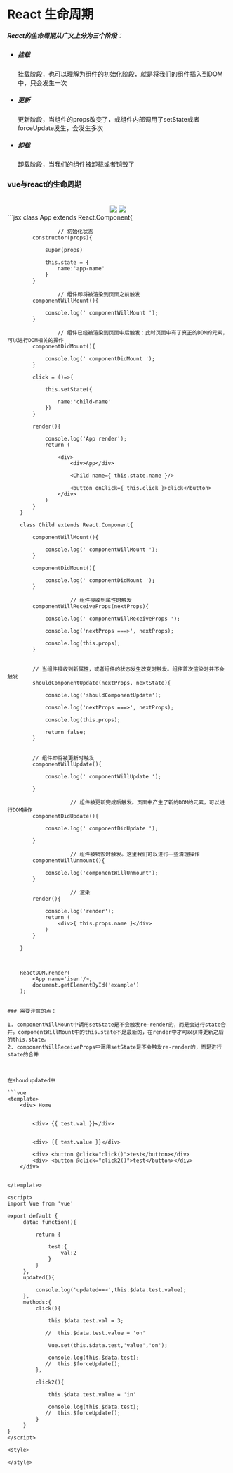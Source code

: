 # React 生命周期



##### React的生命周期从广义上分为三个阶段：

- ##### 挂载

  挂载阶段，也可以理解为组件的初始化阶段，就是将我们的组件插入到DOM中，只会发生一次

- ##### 更新

  更新阶段，当组件的props改变了，或组件内部调用了setState或者forceUpdate发生，会发生多次

- ##### 卸载

  卸载阶段，当我们的组件被卸载或者销毁了



### vue与react的生命周期

<center >
	<img src='https://cn.vuejs.org/images/lifecycle.png' />
	<img src='https://pic3.zhimg.com/80/v2-660be87533ed5dca7580dbd907ac1f36_1440w.jpg'  style='margin-top:20px'/>
</center>
```jsx
class App extends React.Component{
						
  					// 初始化状态
            constructor(props){

                super(props)
					
                this.state = {
                    name:'app-name'
                }
            }
						
  					// 组件即将被渲染到页面之前触发
            componentWillMount(){

                console.log(' componentWillMount ');
            }
	
  					// 组件已经被渲染到页面中后触发：此时页面中有了真正的DOM的元素，可以进行DOM相关的操作
            componentDidMount(){

                console.log(' componentDidMount ');
            }

            click = ()=>{

                this.setState({

                    name:'child-name'
                })
            }

            render(){

                console.log('App render');
                return (

                    <div>
                        <div>App</div>

                        <Child name={ this.state.name }/>

                        <button onClick={ this.click }>click</button>
                    </div>
                )
            }
        }

        class Child extends React.Component{

            componentWillMount(){

                console.log(' componentWillMount ');
            }

            componentDidMount(){

                console.log(' componentDidMount ');
            }

						// 组件接收到属性时触发
            componentWillReceiveProps(nextProps){

                console.log(' componentWillReceiveProps ');

                console.log('nextProps ===>', nextProps);

                console.log(this.props);
            }
						
          
            // 当组件接收到新属性，或者组件的状态发生改变时触发。组件首次渲染时并不会触发
            shouldComponentUpdate(nextProps, nextState){

                console.log('shouldComponentUpdate');

                console.log('nextProps ===>', nextProps);

                console.log(this.props);

                return false;
            }
						
          
            // 组件即将被更新时触发
            componentWillUpdate(){

                console.log(' componentWillUpdate ');

            }

						// 组件被更新完成后触发。页面中产生了新的DOM的元素，可以进行DOM操作
            componentDidUpdate(){

                console.log(' componentDidUpdate ');

            }

						// 组件被销毁时触发。这里我们可以进行一些清理操作
            componentWillUnmount(){

                console.log('componentWillUnmount');
            }

						// 渲染
            render(){

                console.log('render');
                return (
                    <div>{ this.props.name }</div>
                )
            }

        }



        ReactDOM.render(
            <App name='isen'/>,
            document.getElementById('example')
        );
```

### 需要注意的点：

1. componentWillMount中调用setState是不会触发re-render的，而是会进行state合并。componentWillMount中的this.state不是最新的，在render中才可以获得更新之后的this.state。
2. componentWillReceiveProps中调用setState是不会触发re-render的，而是进行state的合并



在shoudupdated中

```vue
<template>
    <div> Home 


        <div> {{ test.val }}</div>


        <div> {{ test.value }}</div>

        <div> <button @click="click()">test</button></div>
        <div> <button @click="click2()">test</button></div>
    </div>

    
</template>

<script>
import Vue from 'vue'

export default {
     data: function(){

         return {

             test:{
                 val:2
             }
         }
     },
     updated(){

         console.log('updated==>',this.$data.test.value);
     },
     methods:{
         click(){

             this.$data.test.val = 3;

            //  this.$data.test.value = 'on'

             Vue.set(this.$data.test,'value','on');

             console.log(this.$data.test);
            //  this.$forceUpdate();
         },

         click2(){

             this.$data.test.value = 'in'

             console.log(this.$data.test);
            //  this.$forceUpdate();
         }
     }
}
</script>

<style>

</style>

```

